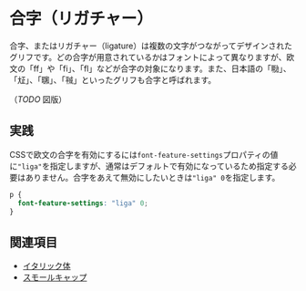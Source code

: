 # 合字（リガチャー）

合字、またはリガチャー（ligature）は複数の文字がつながってデザインされたグリフです。どの合字が用意されているかはフォントによって異なりますが、欧文の「ff」や「fi」、「fl」などが合字の対象になります。また、日本語の「㍾」、「㍽」、「㍼」、「㍻」といったグリフも合字と呼ばれます。

（*TODO* 図版）

## 実践

CSSで欧文の合字を有効にするには`font-feature-settings`プロパティの値に`"liga"`を指定しますが、通常はデフォルトで有効になっているため指定する必要はありません。合字をあえて無効にしたいときは`"liga" 0`を指定します。

```css
p {
  font-feature-settings: "liga" 0;
}
```

## 関連項目

- [イタリック体](./italic.md)
- [スモールキャップ](./small-caps.md)
